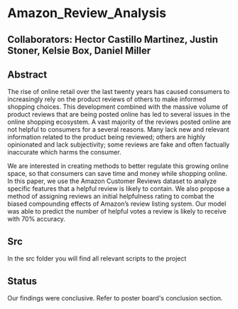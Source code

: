 # Amazon_Review_Analysis
## Collaborators: Hector Castillo Martinez, Justin Stoner, Kelsie Box, Daniel Miller
## Abstract
The rise of online retail over the last twenty years has caused
consumers to increasingly rely on the product reviews of others to
make informed shopping choices. This development combined with
the massive volume of product reviews that are being posted online
has led to several issues in the online shopping ecosystem. A vast
majority of the reviews posted online are not helpful to consumers
for a several reasons. Many lack new and relevant information
related to the product being reviewed; others are highly opinionated
and lack subjectivity; some reviews are fake and often factually
inaccurate which harms the consumer.

We are interested in creating methods to better regulate this
growing online space, so that consumers can save time and money
while shopping online. In this paper, we use the Amazon Customer
Reviews dataset to analyze specific features that a helpful review is
likely to contain. We also propose a method of assigning reviews an
initial helpfulness rating to combat the biased compounding effects
of Amazon’s review listing system. Our model was able to predict
the number of helpful votes a review is likely to receive with 70%
accuracy.

## Src
In the src folder you will find all relevant scripts to the project
## Status
Our findings were conclusive. Refer to poster board's conclusion section.
